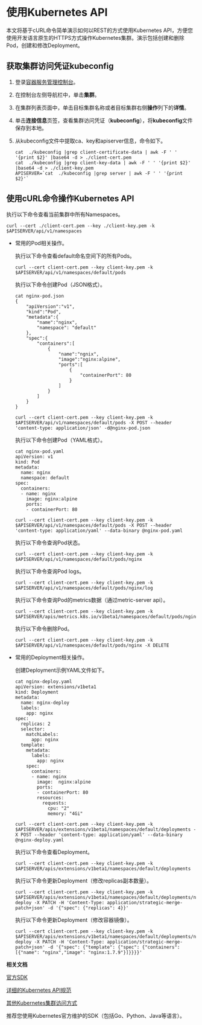 # 使用Kubernetes API

本文将基于cURL命令简单演示如何以REST的方式使用Kubernetes API，方便您使用开发语言原生的HTTPS方式操作Kubernetes集群。演示包括创建和删除Pod，创建和修改Deployment。

## 获取集群访问凭证kubeconfig

1.  登录[容器服务管理控制台](https://cs.console.aliyun.com)。

2.  在控制台左侧导航栏中，单击**集群**。

3.  在集群列表页面中，单击目标集群名称或者目标集群右侧**操作**列下的**详情**。

4.  单击**连接信息**页签，查看集群访问凭证（**kubeconfig**），将**kubeconfig**文件保存到本地。

5.  从kubeconfig文件中提取ca、key和apiserver信息，命令如下。

    ```
    cat  ./kubeconfig |grep client-certificate-data | awk -F ' ' '{print $2}' |base64 -d > ./client-cert.pem
    cat  ./kubeconfig |grep client-key-data | awk -F ' ' '{print $2}' |base64 -d > ./client-key.pem
    APISERVER=`cat  ./kubeconfig |grep server | awk -F ' ' '{print $2}'`
    ```


## 使用cURL命令操作Kubernetes API

执行以下命令查看当前集群中所有Namespaces。

```
curl --cert ./client-cert.pem --key ./client-key.pem -k $APISERVER/api/v1/namespaces
```

-   常用的Pod相关操作。

    执行以下命令查看default命名空间下的所有Pods。

    ```
    curl --cert client-cert.pem --key client-key.pem -k $APISERVER/api/v1/namespaces/default/pods
    ```

    执行以下命令创建Pod（JSON格式）。

    ```
    cat nginx-pod.json
    {
        "apiVersion":"v1",
        "kind":"Pod",
        "metadata":{
            "name":"nginx",
            "namespace": "default"
        },
        "spec":{
            "containers":[
                {
                    "name":"ngnix",
                    "image":"nginx:alpine",
                    "ports":[
                        {
                            "containerPort": 80
                        }
                    ]
                }
            ]
        }
    }
    
    curl --cert client-cert.pem --key client-key.pem -k $APISERVER/api/v1/namespaces/default/pods -X POST --header 'content-type: application/json' -d@nginx-pod.json
    ```

    执行以下命令创建Pod（YAML格式）。

    ```
    cat nginx-pod.yaml
    apiVersion: v1
    kind: Pod
    metadata:
      name: nginx
      namespace: default
    spec:
      containers:
      - name: nginx
        image: nginx:alpine
        ports:
        - containerPort: 80
    
    curl --cert client-cert.pem --key client-key.pem -k $APISERVER/api/v1/namespaces/default/pods -X POST --header 'content-type: application/yaml' --data-binary @nginx-pod.yaml
    ```

    执行以下命令查询Pod状态。

    ```
    curl --cert client-cert.pem --key client-key.pem -k $APISERVER/api/v1/namespaces/default/pods/nginx
    ```

    执行以下命令查询Pod logs。

    ```
    curl --cert client-cert.pem --key client-key.pem -k $APISERVER/api/v1/namespaces/default/pods/nginx/log
    ```

    执行以下命令查询Pod的metrics数据（通过metric-server api）。

    ```
    curl --cert client-cert.pem --key client-key.pem -k $APISERVER/apis/metrics.k8s.io/v1beta1/namespaces/default/pods/nginx
    ```

    执行以下命令删除Pod。

    ```
    curl --cert client-cert.pem --key client-key.pem -k $APISERVER/api/v1/namespaces/default/pods/nginx -X DELETE
    ```

-   常用的Deployment相关操作。

    创建Deployment示例YAML文件如下。

    ```
    cat nginx-deploy.yaml
    apiVersion: extensions/v1beta1
    kind: Deployment
    metadata:
      name: nginx-deploy
      labels:
        app: nginx
    spec:
      replicas: 2
      selector:
        matchLabels:
          app: nginx
      template:
        metadata:
          labels:
            app: nginx
        spec:
          containers:
          - name: nginx
            image:  nginx:alpine
            ports:
            - containerPort: 80
            resources:
              requests:
                cpu: "2"
                memory: "4Gi"
    
    curl --cert client-cert.pem --key client-key.pem -k $APISERVER/apis/extensions/v1beta1/namespaces/default/deployments -X POST --header 'content-type: application/yaml' --data-binary @nginx-deploy.yaml
    ```

    执行以下命令查看Deployment。

    ```
    curl --cert client-cert.pem --key client-key.pem -k $APISERVER/apis/extensions/v1beta1/namespaces/default/deployments
    ```

    执行以下命令更新Deployment（修改replicas副本数量）。

    ```
    curl --cert client-cert.pem --key client-key.pem -k $APISERVER/apis/extensions/v1beta1/namespaces/default/deployments/nginx-deploy -X PATCH -H 'Content-Type: application/strategic-merge-patch+json' -d '{"spec": {"replicas": 4}}'
    ```

    执行以下命令更新Deployment（修改容器镜像）。

    ```
    curl --cert client-cert.pem --key client-key.pem -k $APISERVER/apis/extensions/v1beta1/namespaces/default/deployments/nginx-deploy -X PATCH -H 'Content-Type: application/strategic-merge-patch+json' -d '{"spec": {"template": {"spec": {"containers": [{"name": "nginx","image": "nginx:1.7.9"}]}}}}'
    ```


**相关文档**  


[官方SDK](https://kubernetes.io/docs/reference/using-api/client-libraries/)

[详细的Kubernetes API规范](https://kubernetes.io/docs/reference/generated/kubernetes-api/v1.17/)

[其他Kubernetes集群访问方式](https://kubernetes.io/docs/tasks/administer-cluster/access-cluster-api/)

推荐您使用Kubernetes官方维护的SDK（包括Go、Python、Java等语言）。

  


